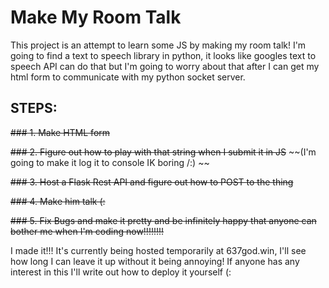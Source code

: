 # Make My Room Talk

This project is an attempt to learn some JS by making my room talk!
I'm going to find a text to speech library in python, it looks like googles text to speech API can do that but I'm going to worry about that after I can get my html form to communicate with my python socket server.

## STEPS:

~~### 1. Make HTML form~~

~~### 2. Figure out how to play with that string when I submit it in JS~~
~~(I'm going to make it log it to console IK boring /:) ~~

~~### 3. Host a Flask Rest API and figure out how to POST to the thing~~

~~### 4. Make him talk (:~~

~~### 5. Fix Bugs and make it pretty and be infinitely happy that anyone can bother me when I'm coding now!!!!!!!!~~

I made it!!! It's currently being hosted temporarily at 637god.win,
I'll see how long I can leave it up without it being annoying!
If anyone has any interest in this I'll write out how to deploy it yourself (:

